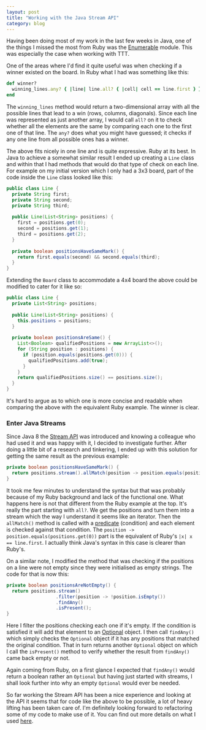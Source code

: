 ```yaml
---
layout: post
title: "Working with the Java Stream API"
category: blog
---
```


Having been doing most of my work in the last few weeks in Java, one of the things I missed the most from Ruby was the [Enumerable](http://www.ruby-doc.org/core-2.1.4/Enumerable.html) module. This was especially the case when working with TTT.

One of the areas where I'd find it quite useful was when checking if a winner existed on the board. In Ruby what I had was something like this:

```ruby
def winner?
  winning_lines.any? { |line| line.all? { |cell| cell == line.first } }
end
```

The `winning_lines` method would return a two-dimensional array with all the possible lines that lead to a win (rows, columns, diagonals). Since each line was represented as just another array, I would call `all?` on it to check whether all the elements are the same by comparing each one to the first one of that line. The `any?` does what you might have guessed; it checks if any one line from all possible ones has a winner.

The above fits nicely in one line and is quite expressive. Ruby at its best. In Java to achieve a somewhat similar result I ended up creating a `Line` class and within that I had methods that would do that type of check on each line. For example on my initial version which I only had a 3x3 board, part of the code inside the `Line` class looked like this:

```java
public class Line {
  private String first;
  private String second;
  private String third;
  
  public Line(List<String> positions) {
    first = positions.get(0);
    second = positions.get(1);
    third = positions.get(2);
  }
  
  private boolean positionsHaveSameMark() {
    return first.equals(second) && second.equals(third);
  }
}
```
Extending the `Board` class to accommodate a 4x4 board the above could be modified to cater for it like so:

```java
public class Line {
  private List<String> positions;
  
  public Line(List<String> positions) {
    this.positions = positions;
  }
  
  private boolean positionsAreSame() {
    List<Boolean> qualifiedPositions = new ArrayList<>();
    for (String position : positions) {
      if (position.equals(positions.get(0))) {
        qualifiedPositions.add(true); 
      }
    }
    return qualifiedPositions.size() == positions.size();
  }
}
```
It's hard to argue as to which one is more concise and readable when comparing the above with the equivalent Ruby example. The winner is clear.

### Enter Java Streams

Since Java 8 the [Stream API](https://docs.oracle.com/javase/8/docs/api/java/util/stream/package-summary.html) was introduced and knowing a colleague who had used it and was happy with it, I decided to investigate further. After doing a little bit of a research and tinkering, I ended up with this solution for getting the same result as the previous example:

```java
private boolean positionsHaveSameMark() {
  return positions.stream().allMatch(position -> position.equals(positions.get(0)));
}
```
It took me few minutes to understand the syntax but that was probably because of my Ruby background and lack of the functional one. What happens here is not that different from the Ruby example at the top. It's really the part starting with `all?`. We get the positions and turn them into a stream which the way I understand it seems like an iterator. Then the `allMatch()` method is called with a [predicate](https://docs.oracle.com/javase/8/docs/api/java/util/function/Predicate.html) (condition) and each element is checked against that condition. The `position -> position.equals(positions.get(0))` part is the equivalent of Ruby's `|x| x == line.first`. I actually think Java's syntax in this case is clearer than Ruby's.

On a similar note, I modified the method that was checking if the positions on a line were not empty since they were initialised as empty strings. The code for that is now this:

```java
private boolean positionsAreNotEmpty() {
  return positions.stream()
                  .filter(position -> !position.isEmpty())
                  .findAny()
                  .isPresent();
}
```
Here I filter the positions checking each one if it's empty. If the condition is satisfied it will add that element to an [Optional](https://docs.oracle.com/javase/8/docs/api/java/util/Optional.html) object. I then call `findAny()` which simply checks the `Optional` object if it has any positions that matched the original condition. That in turn returns another `Optional` object on which I call the `isPresent()` method to verify whether the result from `findAny()` came back empty or not.

Again coming from Ruby, on a first glance I expected that `findAny()` would return a boolean rather an `Optional` but having just started with streams, I shall look further into why an empty `Optional` would ever be needed.

So far working the Stream API has been a nice experience and looking at the API it seems that for code like the above to be possible, a lot of heavy lifting has been taken care of. I'm definitely looking forward to refactoring some of my code to make use of it. You can find out more details on what I used [here](https://docs.oracle.com/javase/8/docs/api/java/util/stream/Stream.html).
